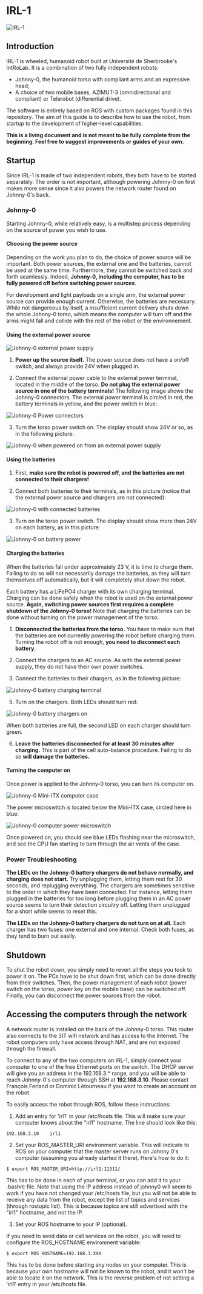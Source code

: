 # IRL-1

![IRL-1](images/irl1_full.jpg)

## Introduction

IRL-1 is wheeled, humanoid robot built at Université de Sherbrooke's IntRoLab.
It is a combination of two fully independent robots:

 - Johnny-0, the humanoid torso with compliant arms and an expressive head;
 - A choice of two mobile bases, AZIMUT-3 (omnidirectional and compliant) or Telerobot (differential drive).

The software is entirely based on ROS with custom packages found in this repository.
The aim of this guide is to describe how to use the robot, from startup to the development of higher-level capabilities.

**This is a living document and is not meant to be fully complete from the beginning.
Feel free to suggest improvements or guides of your own.**

## Startup

Since IRL-1 is made of two independent robots, they both have to be started separately. 
The order is not important, although powering Johnny-0 on first makes more sense since it also powers the network router found on Johnny-0's back.

### Johnny-0

Starting Johnny-0, while relatively easy, is a multistep process depending on the source of power you wish to use.

#### Choosing the power source
Depending on the work you plan to do, the choice of power source will be important.
Both power sources, the external one and the batteries, cannot be used at the same time.
Furthermore, they cannot be switched back and forth seamlessly.
Indeed, **Johnny-0, including the computer, has to be fully powered off before switching power sources**.

For development and light payloads on a single arm, the external power source can provide enough current.
Otherwise, the batteries are necessary.
While not dangereous by itself, a insufficient current delivery shuts down the whole Johnny-0 torso, which
means the computer will turn off and the arms might fall and collide with the rest of the robot or the environnement.

#### Using the external power source

![Johnny-0 external power supply](images/jn0_ext_power_supply.jpg)

1. **Power up the source itself.** The power source does not have a on/off switch, and always provide 24V when plugged in.
 
2. Connect the external power cable to the external power terminal, located in the middle of the torso. **Do not plug the external power source in one of the battery terminals!** The following image shows the Johnny-0 connectors. The external power terminal is circled in red, the battery terminals in yellow, and the power switch in blue:

![Johnny-0 Power connectors](images/jn0_connectors.jpg)

3. Turn the torso power switch on. The display should show 24V or so, as in the following picture:

![Johnny-0 when powered on from an external power supply](images/jn0_ext_power_on.jpg)

#### Using the batteries

1. First, **make sure the robot is powered off, and the batteries are not connected to their chargers!**

2. Connect both batteries to their terminals, as in this picture (notice that the external power source and chargers are not connected):

![Johnny-0 with connected batteries](images/jn0_batt_connected.jpg)

3. Turn on the torso power switch. The display should show more than 24V on each battery, as in this picture:

![Johnny-0 on battery power](images/jn0_batt_power_on.jpg)

#### Charging the batteries

When the batteries fall under approximately 23 V, it is time to charge them.
Failing to do so will not necessarily damage the batteries, as they will turn themselves off automatically, but it will completely shut down the robot.

Each battery has a LiFePO4 charger with its own charging terminal.
Charging can be done safely when the robot is used on the external power source.
**Again, switching power sources first requires a complete shutdown of the Johnny-0 torso!**
Note that charging the batteries can be done without turning on the power management of the torso.

1. **Disconnected the batteries from the torso.** You have to make sure that the batteries are not currently powering the robot before charging them.
Turning the robot off is not enough, **you need to disconnect each battery**.

3. Connect the chargers to an AC source. As with the external power supply, they do not have their own power switches.

4. Connect the batteries to their chargers, as in the following picture:

![Johnny-0 battery charging terminal](images/jn0_batt_connector.jpg)

5. Turn on the chargers. Both LEDs should turn red:

![Johnny-0 battery chargers on](images/jn0_batt_chargers_on.jpg)

When both batteries are full, the second LED on each charger should turn green.

6. **Leave the batteries disconnected for at least 30 minutes after charging.**
This is part of the cell auto-balance procedure.
Failing to do so **will damage the batteries.**

#### Turning the computer on

Once power is applied to the Johnny-0 torso, you can turn its computer on.

![Johnny-0 Mini-ITX computer case](images/jn0_computer.jpg)

The power microswitch is located below the Mini-ITX case, circled here in blue:

![Johnny-0 computer power microswitch](images/jn0_computer_switch.jpg)

Once powered on, you should see blue LEDs flashing near the microswitch, and see the CPU fan starting to turn through
the air vents of the case.


### Power Troubleshooting

**The LEDs on the Johnny-0 battery chargers do not behave normally, and charging does not start.**
Try unplugging them, letting them rest for 30 seconds, and replugging everything.
The chargers are sometimes sensitive to the order in which they have been connected.
For instance, letting them plugged in the batteries for too long before plugging them in an AC power source seems to turn their detection circuitry off.
Letting them unplugged for a short while seems to reset this.

**The LEDs on the Johnny-0 battery chargers do not turn on at all.**
Each charger has two fuses: one external and one internal.
Check both fuses, as they tend to burn out easily.

## Shutdown

To shut the robot down, you simply need to revert all the steps you took to power it on.
The PCs have to be shut down first, which can be done directly from their switches.
Then, the power management of each robot (power switch on the torso, power key on the mobile base) can be switched off.
Finally, you can disconnect the power sources from the robot.

## Accessing the computers through the network

A network router is installed on the back of the Johnny-0 torso.
This router also connects to the 3IT wifi network and has access to the Internet.
The robot computers only have access through NAT, and are not exposed through the firewall.

To connect to any of the two computers on IRL-1, simply connect your computer to one of the free Ethernet ports on the switch.
The DHCP server will give you an address in the 192.168.3.* range, and you will be able to reach Johnny-0's computer through
SSH at **192.168.3.10**.
Please contact François Ferland or Dominic Létourneau if you want to create an account on the robot.

To easily access the robot through ROS, follow these instructions:

1. Add an entry for 'irl1' in your /etc/hosts file.
This will make sure your computer knows about the "irl1" hostname.
The line should look like this:

```
192.168.3.10 	irl1
```

2. Set your ROS_MASTER_URI environment variable.
This will indicate to ROS on your computer that the master server runs on Johnny 0's computer (assuming you already started it there). 
Here's how to do it:

```
$ export ROS_MASTER_URI=http://irl1:11311/
```

This has to be done in each of your terminal, or you can add it to your .bashrc file.
Note that using the IP address instead of johnny0 will seem to work if you have not changed your /etc/hosts file, but you will not be able to receive any data from the robot, except the list of topics and services (through rostopic list).
This is because topics are still advertised with the "irl1" hostname, and not the IP.

3. Set your ROS hostname to your IP (optional).

If you need to send data or call services on the robot, you will need to configure the ROS_HOSTNAME environment variable:

```
$ export ROS_HOSTNAME=192.168.3.XXX
```

This has to be done before starting any nodes on your computer.
This is because your own hostname will not be known to the robot, and it won't be able to locate it on the network.
This is the reverse problem of not setting a 'irl1' entry in your /etc/hosts file.


